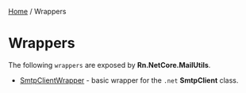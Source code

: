 [Home](/README.md) / Wrappers

# Wrappers
The following `wrappers` are exposed by **Rn.NetCore.MailUtils**.

- [SmtpClientWrapper](/docs/wrappers/SmtpClientWrapper.md) - basic wrapper for the `.net` **SmtpClient** class.
